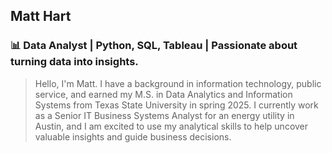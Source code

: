 ## Matt Hart
### 📊 Data Analyst | Python, SQL, Tableau | Passionate about turning data into insights.
> Hello, I'm Matt. I have a background in information technology, public service, and earned my M.S. in Data Analytics and Information Systems from Texas State University in spring 2025. I currently work as a Senior IT Business Systems Analyst for an energy utility in Austin, and I am excited to use my analytical skills to help uncover valuable insights and guide business decisions. 
<!--
**HartMG/HartMG** is a ✨ _special_ ✨ repository because its `README.md` (this file) appears on your GitHub profile.

Here are some ideas to get you started:

- 🔭 I’m currently working on ...
- 🌱 I’m currently learning ...
- 👯 I’m looking to collaborate on ...
- 🤔 I’m looking for help with ...
- 💬 Ask me about ...
- 📫 How to find me: 
  - 🏢 [LinkedIn](https://www.linkedin.com/in/matt-hart-aa51a525/)
- 😄 Pronouns: ...
- ⚡ Fun fact: ... 
-->
